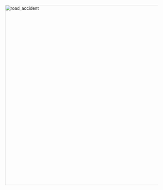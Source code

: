 <img width="593" alt="road_accident" src="https://github.com/ankita-patil58/Road_accident/assets/169636828/33adf00a-62d5-4f67-9efe-a8e1b2032624">
